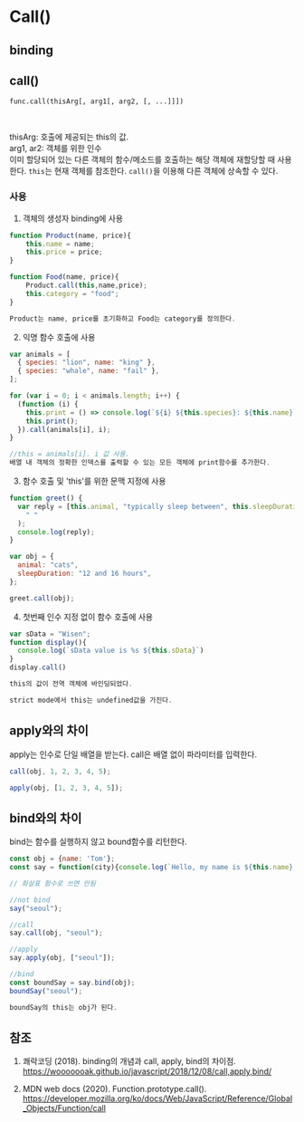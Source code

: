 # Call()

## binding

## call()

`func.call(thisArg[, arg1[, arg2, [, ...]]])`

<br>

thisArg: 호출에 제공되는 this의 값.
<br>
arg1, ar2: 객체를 위한 인수
<br>
이미 할당되어 있는 다른 객체의 함수/메소드를 호출하는 해당 객체에 재할당할 때 사용한다. `this`는 현재 객체를 참조한다. `call()`을 이용해 다른 객체에 상속할 수 있다.

### 사용

1. 객체의 생성자 binding에 사용

```javascript
function Product(name, price){
    this.name = name;
    this.price = price;
}

function Food(name, price){
    Product.call(this,name,price);
    this.category = "food";
}

Product는 name, price를 초기화하고 Food는 category를 정의한다.
```

2. 익명 함수 호출에 사용

```javascript
var animals = [
  { species: "lion", name: "king" },
  { species: "whale", name: "fail" },
];

for (var i = 0; i < animals.length; i++) {
  (function (i) {
    this.print = () => console.log(`${i} ${this.species}: ${this.name}`);
    this.print();
  }).call(animals[i], i);
}

//this = animals[i]. i 값 사용.
배열 내 객체의 정확한 인덱스를 출력할 수 있는 모든 객체에 print함수를 추가한다.
```

3. 함수 호출 및 'this'를 위한 문맥 지정에 사용

```javascript
function greet() {
  var reply = [this.animal, "typically sleep between", this.sleepDuration].join(
    " "
  );
  console.log(reply);
}

var obj = {
  animal: "cats",
  sleepDuration: "12 and 16 hours",
};

greet.call(obj);
```

4. 첫번째 인수 지정 없이 함수 호출에 사용

```javascript
var sData = "Wisen";
function display(){
  console.log(`sData value is %s ${this.sData}`)
}
display.call()

this의 값이 전역 객체에 바인딩되었다.

strict mode에서 this는 undefined값을 가진다.
```

## apply와의 차이

apply는 인수로 단일 배열을 받는다. call은 배열 없이 파라미터를 입력한다.

```javascript
call(obj, 1, 2, 3, 4, 5);

apply(obj, [1, 2, 3, 4, 5]);
```

## bind와의 차이

bind는 함수를 실행하지 않고 bound함수를 리턴한다.

```javascript
const obj = {name: 'Tom'};
const say = function(city){console.log(`Hello, my name is ${this.name}, I live in ${city}`}

// 화살표 함수로 쓰면 안됨

//not bind
say("seoul");

//call
say.call(obj, "seoul");

//apply
say.apply(obj, ["seoul"]);

//bind
const boundSay = say.bind(obj);
boundSay("seoul");

boundSay의 this는 obj가 된다.
```

## 참조

1. 쾌락코딩 (2018). binding의 개념과 call, apply, bind의 차이점. https://wooooooak.github.io/javascript/2018/12/08/call,apply,bind/

2. MDN web docs (2020). Function.prototype.call(). https://developer.mozilla.org/ko/docs/Web/JavaScript/Reference/Global_Objects/Function/call
